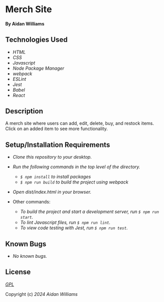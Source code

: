 # Merch Site

#### By Aidan Williams

## Technologies Used

* _HTML_
* _CSS_
* _Javascript_
* _Node Package Manager_
* _webpack_
* _ESLint_
* _Jest_
* _Babel_
* _React_

## Description

A merch site where users can add, edit, delete, buy, and restock items. Click on an added item to see more functionality.

## Setup/Installation Requirements

* _Clone this repository to your desktop._
* _Run the following commands in the top level of the directory._
  * _`$ npm install` to install packages_
  * _`$ npm run build` to build the project using webpack_
* _Open dist/index.html in your browser._

* Other commands:
  * _To build the project and start a development server, run `$ npm run start`._
  * _To lint Javascript files, run `$ npm run lint`._
  * _To view code testing with Jest, run `$ npm run test`._

## Known Bugs

* _No known bugs._

## License

_[GPL](https://en.wikipedia.org/wiki/GNU_General_Public_License)_

Copyright (c) _2024_ _Aidan Williams_